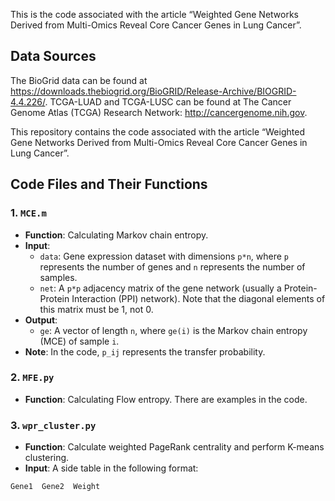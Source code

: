 This is the code associated with the article “Weighted Gene Networks Derived from Multi-Omics Reveal Core Cancer Genes in Lung Cancer”.

## Data Sources
The BioGrid data can be found at https://downloads.thebiogrid.org/BioGRID/Release-Archive/BIOGRID-4.4.226/. TCGA-LUAD and TCGA-LUSC can be found at The Cancer Genome Atlas (TCGA) Research Network: http://cancergenome.nih.gov.


This repository contains the code associated with the article “Weighted Gene Networks Derived from Multi-Omics Reveal Core Cancer Genes in Lung Cancer”.

## Code Files and Their Functions

### 1. `MCE.m`
- **Function**: Calculating Markov chain entropy.
- **Input**:
  - `data`: Gene expression dataset with dimensions `p*n`, where `p` represents the number of genes and `n` represents the number of samples.
  - `net`: A `p*p` adjacency matrix of the gene network (usually a Protein-Protein Interaction (PPI) network). Note that the diagonal elements of this matrix must be 1, not 0.
- **Output**:
  - `ge`: A vector of length `n`, where `ge(i)` is the Markov chain entropy (MCE) of sample `i`.
- **Note**: In the code, `p_ij` represents the transfer probability.

### 2. `MFE.py`
- **Function**: Calculating Flow entropy. There are examples in the code.

### 3. `wpr_cluster.py`
- **Function**: Calculate weighted PageRank centrality and perform K-means clustering.
- **Input**: A side table in the following format:
```
Gene1  Gene2  Weight
```

